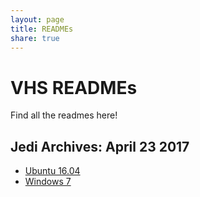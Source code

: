 ```yaml
---
layout: page
title: READMEs
share: true
---
```


# VHS READMEs
Find all the readmes here!

## Jedi Archives: April 23 2017
 - [Ubuntu 16.04](/ReadmeDump/JediArchiveUbuntu16.md)
 - [Windows 7](/ReadmeDump/JediArchiveWindows7.md)